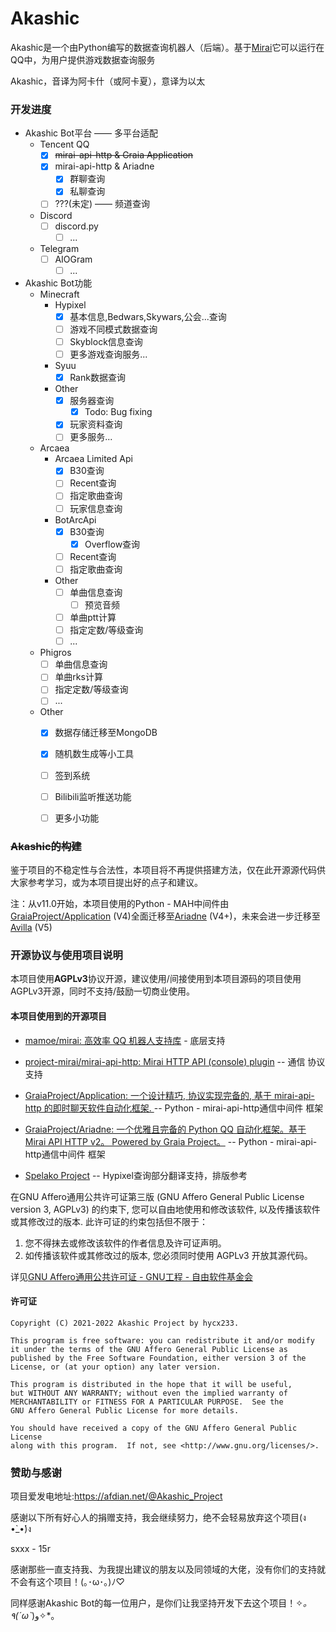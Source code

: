 # Akashic

Akashic是一个由Python编写的数据查询机器人（后端）。基于[Mirai](https://github.com/mamoe/mirai)它可以运行在QQ中，为用户提供游戏数据查询服务

Akashic，音译为阿卡什（或阿卡夏），意译为以太



### 开发进度

- Akashic Bot平台 —— 多平台适配
  - Tencent QQ
    - [x] ~~mirai-api-http & Graia Application~~
    - [x] mirai-api-http & Ariadne
      - [x] 群聊查询
      - [x] 私聊查询
    - [ ] ???(未定) —— 频道查询
  - Discord
    - [ ] discord.py
      - [ ] ...
  - Telegram
    - [ ] AIOGram
      - [ ] ...
- Akashic Bot功能
  - Minecraft
    - Hypixel
      - [x] 基本信息,Bedwars,Skywars,公会...查询
      - [ ] 游戏不同模式数据查询
      - [ ] Skyblock信息查询
      - [ ] 更多游戏查询服务...
    - Syuu
      - [x] Rank数据查询
    - Other
      - [x] 服务器查询 
        - [x] Todo: Bug fixing
      - [x] 玩家资料查询
      - [ ] 更多服务...
  - Arcaea
      - Arcaea Limited Api
          - [x] B30查询
          - [ ] Recent查询
          - [ ] 指定歌曲查询
          - [ ] 玩家信息查询
      - BotArcApi
          - [x] B30查询
              - [x] Overflow查询
          - [ ] Recent查询
          - [ ] 指定歌曲查询
      - Other
          - [ ] 单曲信息查询
              - [ ] 预览音频
          - [ ] 单曲ptt计算
          - [ ] 指定定数/等级查询
          - [ ] ...
  - Phigros
      - [ ] 单曲信息查询
      - [ ] 单曲rks计算
      - [ ] 指定定数/等级查询
      - [ ] ...
  - Other
      - [x] 数据存储迁移至MongoDB
      - [x] 随机数生成等小工具
      - [ ] 签到系统
      - [ ] Bilibili监听推送功能
      - [ ] 更多小功能



### ~~Akashic的构建~~

鉴于项目的不稳定性与合法性，本项目将不再提供搭建方法，仅在此开源源代码供大家参考学习，或为本项目提出好的点子和建议。

注：从v11.0开始，本项目使用的Python - MAH中间件由[GraiaProject/Application](https://github.com/GraiaProject/Application) (V4)全面迁移至[Ariadne](https://github.com/GraiaProject/Ariadne) (V4+)，未来会进一步迁移至[Avilla](https://github.com/GraiaProject/Avilla) (V5)



### 开源协议与使用项目说明

本项目使用**AGPLv3**协议开源，建议使用/间接使用到本项目源码的项目使用AGPLv3开源，同时不支持/鼓励一切商业使用。

#### **本项目使用到的开源项目**

- [mamoe/mirai: 高效率 QQ 机器人支持库](https://github.com/mamoe/mirai) - 底层支持
- [project-mirai/mirai-api-http: Mirai HTTP API (console) plugin](https://github.com/project-mirai/mirai-api-http) -- 通信 协议支持
- [GraiaProject/Application: 一个设计精巧, 协议实现完备的, 基于 mirai-api-http 的即时聊天软件自动化框架. ](https://github.com/GraiaProject/Application) -- Python - mirai-api-http通信中间件 框架
- [GraiaProject/Ariadne: 一个优雅且完备的 Python QQ 自动化框架。基于 Mirai API HTTP v2。 Powered by Graia Project。](https://github.com/GraiaProject/Ariadne) -- Python - mirai-api-http通信中间件 框架

- [Spelako Project](https://github.com/Spelako) -- Hypixel查询部分翻译支持，排版参考



在GNU Affero通用公共许可证第三版 (GNU Affero General Public License version 3, AGPLv3) 的约束下, 您可以自由地使用和修改该软件, 以及传播该软件或其修改过的版本. 此许可证的约束包括但不限于：

1. 您不得抹去或修改该软件的作者信息及许可证声明。
2. 如传播该软件或其修改过的版本, 您必须同时使用 AGPLv3 开放其源代码。

详见[GNU Affero通用公共许可证 - GNU工程 - 自由软件基金会](https://www.gnu.org/licenses/agpl-3.0)

#### **许可证**

```
Copyright (C) 2021-2022 Akashic Project by hycx233.

This program is free software: you can redistribute it and/or modify
it under the terms of the GNU Affero General Public License as
published by the Free Software Foundation, either version 3 of the
License, or (at your option) any later version.

This program is distributed in the hope that it will be useful,
but WITHOUT ANY WARRANTY; without even the implied warranty of
MERCHANTABILITY or FITNESS FOR A PARTICULAR PURPOSE.  See the
GNU Affero General Public License for more details.

You should have received a copy of the GNU Affero General Public License
along with this program.  If not, see <http://www.gnu.org/licenses/>.
```

### 赞助与感谢

项目爱发电地址:https://afdian.net/@Akashic_Project

感谢以下所有好心人的捐赠支持，我会继续努力，绝不会轻易放弃这个项目(ง •̀_•́)ง

sxxx - 15r

感谢那些一直支持我、为我提出建议的朋友以及同领域的大佬，没有你们的支持就不会有这个项目！(｡･ω･｡)ﾉ♡

同样感谢Akashic Bot的每一位用户，是你们让我坚持开发下去这个项目！✧*｡٩(ˊωˋ*)و✧*｡
